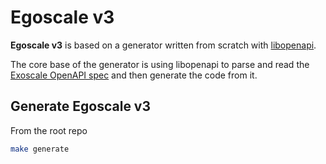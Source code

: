 # Egoscale v3

**Egoscale v3** is based on a generator written from scratch with [libopenapi](https://github.com/pb33f/libopenapi).

The core base of the generator is using libopenapi to parse and read the [Exoscale OpenAPI spec](https://openapi-v2.exoscale.com/source.yaml) and then generate the code from it.

## Generate Egoscale v3

From the root repo
```Bash
make generate
```
